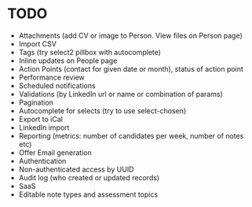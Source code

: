 # TODO

* Attachments (add CV or image to Person. View files on Person page)
* Import CSV
* Tags (try select2 pillbox with autocomplete)
* Inline updates on People page
* Action Points (contact for given date or month), status of action point
* Performance review
* Scheduled notifications
* Validations (by LinkedIn url or name or combination of params)
* Pagination
* Autocomplete for selects (try to use select-chosen)
* Export to iCal
* LinkedIn import
* Reporting (metrics: number of candidates per week, number of notes etc)
* Offer Email generation
* Authentication
* Non-authenticated access by UUID
* Audit log (who created or updated records)
* SaaS
* Editable note types and assessment topics